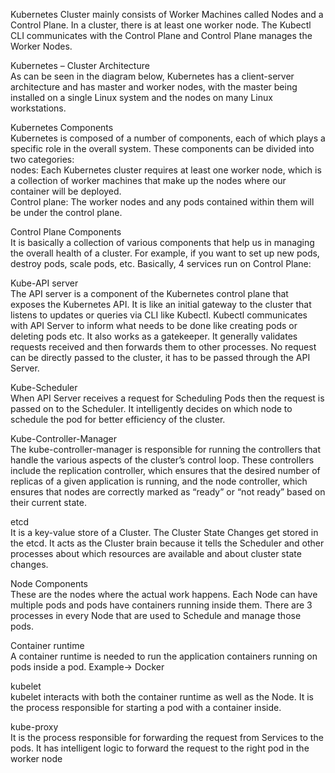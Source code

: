 Kubernetes Cluster mainly consists of Worker Machines called Nodes and a Control Plane. In a cluster, there is at least one worker node. The Kubectl CLI communicates with the Control Plane and Control Plane manages the Worker Nodes.   
   
Kubernetes – Cluster Architecture   
As can be seen in the diagram below, Kubernetes has a client-server architecture and has master and worker nodes, with the master being installed on a single Linux system and the nodes on many Linux workstations.    
   
Kubernetes Components   
Kubernetes is composed of a number of components, each of which plays a specific role in the overall system. These components can be divided into two categories:   
nodes: Each Kubernetes cluster requires at least one worker node, which is a collection of worker machines that make up the nodes where our container will be deployed.   
Control plane: The worker nodes and any pods contained within them will be under the control plane.    
   
Control Plane Components   
It is basically a collection of various components that help us in managing the overall health of a cluster.  For example, if you want to set up new pods, destroy pods, scale pods, etc. Basically, 4 services run on Control Plane:   
   
Kube-API server   
The API server is a component of the Kubernetes control plane that exposes the Kubernetes API. It is like an initial gateway to the cluster that listens to updates or queries via CLI like Kubectl. Kubectl communicates with API Server to inform what needs to be done like creating pods or deleting pods etc. It also works as a gatekeeper. It generally validates requests received and then forwards them to other processes. No request can be directly passed to the cluster, it has to be passed through the API Server.   
   
Kube-Scheduler   
When API Server receives a request for Scheduling Pods then the request is passed on to the Scheduler. It intelligently decides on which node to schedule the pod for better efficiency of the cluster.   
   
Kube-Controller-Manager   
The kube-controller-manager is responsible for running the controllers that handle the various aspects of the cluster’s control loop. These controllers include the replication controller, which ensures that the desired number of replicas of a given application is running, and the node controller, which ensures that nodes are correctly marked as “ready” or “not ready” based on their current state.   
   
etcd    
It is a key-value store of a Cluster. The Cluster State Changes get stored in the etcd. It acts as the Cluster brain because it tells the Scheduler and other processes about which resources are available and about cluster state changes.   
   
Node Components   
These are the nodes where the actual work happens. Each Node can have multiple pods and pods have containers running inside them. There are 3 processes in every Node that are used to Schedule and manage those pods.   
   
Container runtime   
A container runtime is needed to run the application containers running on pods inside a pod. Example-> Docker   
   
kubelet   
 kubelet interacts with both the container runtime as well as the Node. It is the process responsible for starting a pod with a container inside.   
   
kube-proxy   
It is the process responsible for forwarding the request from Services to the pods. It has intelligent logic to forward the request to the right pod in the worker node   
   
